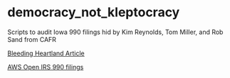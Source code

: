 # democracy_not_kleptocracy
Scripts to audit Iowa 990 filings hid by Kim Reynolds, Tom Miller, and Rob Sand from CAFR

[Bleeding Heartland Article](https://www.bleedingheartland.com/2021/04/01/exclusive-isu-accounting-issues-still-delaying-state-financial-report/)

[AWS Open IRS 990 filings](https://registry.opendata.aws/irs990/)
